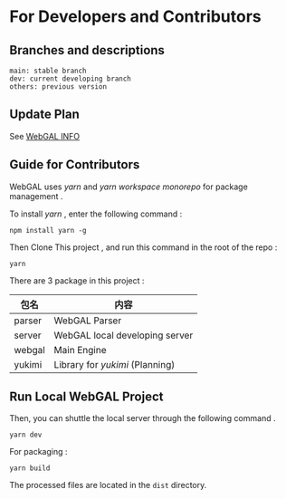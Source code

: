 # For Developers and Contributors

## Branches and descriptions

```
main: stable branch
dev: current developing branch
others: previous version
```

## Update Plan

See [WebGAL INFO](/info)

## Guide for Contributors

WebGAL uses *yarn* and *yarn workspace monorepo* for package management .

To install *yarn* , enter the following command :

```shell
npm install yarn -g
```

Then Clone This project , and run this command in the root of the repo :

```shell
yarn
```

There are 3 package in this project :

| 包名   | 内容                             |
| ------ | -------------------------------- |
| parser | WebGAL Parser                    |
| server | WebGAL local developing server      |
| webgal | Main Engine                      |
| yukimi | Library for *yukimi*  (Planning) |

## Run Local WebGAL Project

Then, you can shuttle the local server through the following command .

```shell
yarn dev
```

For packaging :

```shell
yarn build
```

The processed files are located in the `dist` directory.